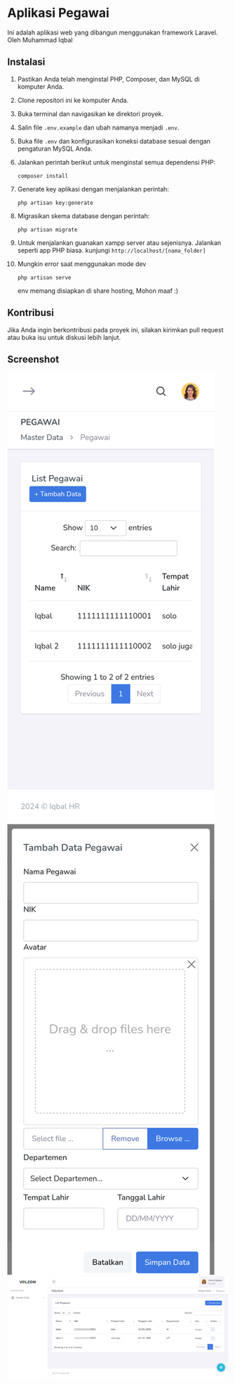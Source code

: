 # Aplikasi Pegawai

Ini adalah aplikasi web yang dibangun menggunakan framework Laravel.
Oleh Muhammad Iqbal

## Instalasi

1. Pastikan Anda telah menginstal PHP, Composer, dan MySQL di komputer Anda.
2. Clone repositori ini ke komputer Anda.
3. Buka terminal dan navigasikan ke direktori proyek.
4. Salin file `.env.example` dan ubah namanya menjadi `.env`.
5. Buka file `.env` dan konfigurasikan koneksi database sesuai dengan pengaturan MySQL Anda.
6. Jalankan perintah berikut untuk menginstal semua dependensi PHP:

    ```
    composer install
    ```

7. Generate key aplikasi dengan menjalankan perintah:

    ```
    php artisan key:generate
    ```

8. Migrasikan skema database dengan perintah:

    ```
    php artisan migrate
    ```

9. Untuk menjalankan guanakan xampp server atau sejenisnya. Jalankan seperti app PHP biasa. kunjungi `http://localhost/[nama_folder]`

10. Mungkin error saat menggunakan mode dev 
    ```
    php artisan serve
    ``` 
    env memang disiapkan di share hosting, Mohon maaf :)


## Kontribusi

Jika Anda ingin berkontribusi pada proyek ini, silakan kirimkan pull request atau buka isu untuk diskusi lebih lanjut.

## Screenshot
![all pods](https://raw.githubusercontent.com/emixbal/pegawai-lara/main/ss/1.png)
![all pods](https://raw.githubusercontent.com/emixbal/pegawai-lara/main/ss/2.png)
![all pods](https://raw.githubusercontent.com/emixbal/pegawai-lara/main/ss/3.png)
